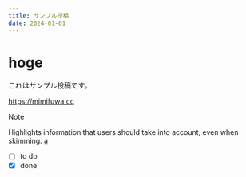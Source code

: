 ```yaml
---
title: サンプル投稿
date: 2024-01-01
---
```


# hoge

これはサンプル投稿です。

https://mimifuwa.cc

> [!NOTE]
> Highlights information that users should take into account, even when skimming.
> [a](https://google.com)

* [ ] to do
* [x] done